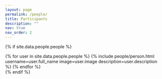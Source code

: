 ```yaml
---
layout: page
permalink: /people/
title: Participants
description: ""
nav: true
nav_order: 2
---
```


{% if site.data.people.people %}
<div class="repositories d-flex flex-wrap flex-md-row flex-column justify-content-between align-items-center">
  {% for user in site.data.people.people %}
    {% include people/person.html username=user.full_name image=user.image description=user.description %}
  {% endfor %}
</div>
{% endif %}
